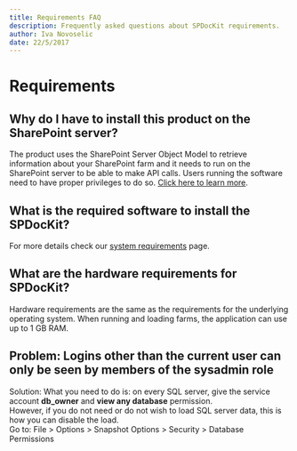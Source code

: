 ```yaml
---
title: Requirements FAQ
description: Frequently asked questions about SPDocKit requirements.
author: Iva Novoselic
date: 22/5/2017
---
```


# Requirements

## Why do I have to install this product on the SharePoint server?

The product uses the SharePoint Server Object Model to retrieve information about your SharePoint farm and it needs to run on the SharePoint server to be able to make API calls. Users running the software need to have proper privileges to do so. [Click here to learn more](requirements-faq.md#internal/requirements/user-permissions-requirements).

## What is the required software to install the SPDocKit?

For more details check our [system requirements](requirements-faq.md#internal/requirements/system-requirements) page.

## What are the hardware requirements for SPDocKit?

Hardware requirements are the same as the requirements for the underlying operating system. When running and loading farms, the application can use up to 1 GB RAM.

## Problem: Logins other than the current user can only be seen by members of the sysadmin role

Solution: What you need to do is: on every SQL server, give the service account **db\_owner** and **view any database** permission.  
However, if you do not need or do not wish to load SQL server data, this is how you can disable the load.  
Go to: File &gt; Options &gt; Snapshot Options &gt; Security &gt; Database Permissions

